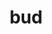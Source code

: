 ---
category: 3-letters
denotation: null
name: bud
reference_link: https://www.etymonline.com/word/bud
root_language: null
root_name: null
title: bud
type: free
word_sums:
- respelling: bud
  sum: 'Bud + '
---